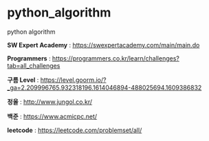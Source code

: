 # python_algorithm
python algorithm 


**SW Expert Academy** : https://swexpertacademy.com/main/main.do

**Programmers** : https://programmers.co.kr/learn/challenges?tab=all_challenges

**구름 Level** : https://level.goorm.io/?_ga=2.209996765.932318196.1614046894-488025694.1609386832

**정올** : http://www.jungol.co.kr/  

**백준** : https://www.acmicpc.net/  

**leetcode** : https://leetcode.com/problemset/all/  
